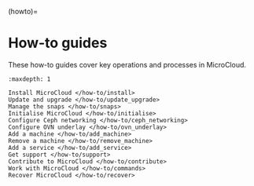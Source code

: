 (howto)=
# How-to guides

These how-to guides cover key operations and processes in MicroCloud.

```{toctree}
:maxdepth: 1

Install MicroCloud </how-to/install>
Update and upgrade </how-to/update_upgrade>
Manage the snaps </how-to/snaps>
Initialise MicroCloud </how-to/initialise>
Configure Ceph networking </how-to/ceph_networking>
Configure OVN underlay </how-to/ovn_underlay>
Add a machine </how-to/add_machine>
Remove a machine </how-to/remove_machine>
Add a service </how-to/add_service>
Get support </how-to/support>
Contribute to MicroCloud </how-to/contribute>
Work with MicroCloud </how-to/commands>
Recover MicroCloud </how-to/recover>
```
